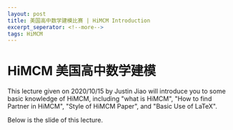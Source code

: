 ```yaml
---
layout: post
title: 美国高中数学建模比赛 | HiMCM Introduction
excerpt_seperator: <!--more-->
tags: HiMCM
---
```


# HiMCM 美国高中数学建模

This lecture given on 2020/10/15 by Justin Jiao will introduce you to some basic knowledge of HiMCM, including "what is HiMCM", "How to find Partner in HiMCM", "Style of HiMCM Paper", and "Basic Use of LaTeX".

Below is the slide of this lecture.

